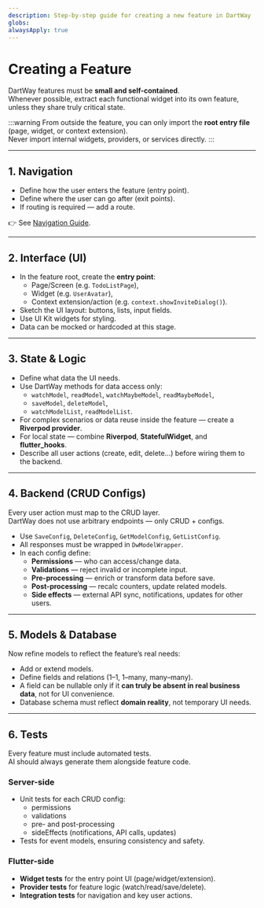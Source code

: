 ```yaml
---
description: Step-by-step guide for creating a new feature in DartWay
globs:
alwaysApply: true
---
```


# Creating a Feature

DartWay features must be **small and self-contained**.  
Whenever possible, extract each functional widget into its own feature, unless they share truly critical state.  

:::warning
From outside the feature, you can only import the **root entry file** (page, widget, or context extension).  
Never import internal widgets, providers, or services directly.
:::

---

## 1. Navigation
- Define how the user enters the feature (entry point).  
- Define where the user can go after (exit points).  
- If routing is required — add a route.  

👉 See [Navigation Guide](../flutter_guide/navigation).  

---

## 2. Interface (UI)
- In the feature root, create the **entry point**:  
  - Page/Screen (e.g. `TodoListPage`),  
  - Widget (e.g. `UserAvatar`),  
  - Context extension/action (e.g. `context.showInviteDialog()`).  
- Sketch the UI layout: buttons, lists, input fields.  
- Use UI Kit widgets for styling.  
- Data can be mocked or hardcoded at this stage.  

---

## 3. State & Logic
- Define what data the UI needs.  
- Use DartWay methods for data access only:  
  - `watchModel`, `readModel`, `watchMaybeModel`, `readMaybeModel`,  
  - `saveModel`, `deleteModel`,  
  - `watchModelList`, `readModelList`.  
- For complex scenarios or data reuse inside the feature — create a **Riverpod provider**.  
- For local state — combine **Riverpod**, **StatefulWidget**, and **flutter_hooks**.  
- Describe all user actions (create, edit, delete…) before wiring them to the backend.  

---

## 4. Backend (CRUD Configs)
Every user action must map to the CRUD layer.  
DartWay does not use arbitrary endpoints — only CRUD + configs.  

- Use `SaveConfig`, `DeleteConfig`, `GetModelConfig`, `GetListConfig`.  
- All responses must be wrapped in `DwModelWrapper`.  
- In each config define:  
  - **Permissions** — who can access/change data.  
  - **Validations** — reject invalid or incomplete input.  
  - **Pre-processing** — enrich or transform data before save.  
  - **Post-processing** — recalc counters, update related models.  
  - **Side effects** — external API sync, notifications, updates for other users.  

---

## 5. Models & Database
Now refine models to reflect the feature’s real needs:  
- Add or extend models.  
- Define fields and relations (1–1, 1–many, many–many).  
- A field can be nullable only if it **can truly be absent in real business data**, not for UI convenience.  
- Database schema must reflect **domain reality**, not temporary UI needs.  

---

## 6. Tests
Every feature must include automated tests.  
AI should always generate them alongside feature code.

### Server-side
- Unit tests for each CRUD config:  
  - permissions  
  - validations  
  - pre- and post-processing  
  - sideEffects (notifications, API calls, updates)  
- Tests for event models, ensuring consistency and safety.  

### Flutter-side
- **Widget tests** for the entry point UI (page/widget/extension).  
- **Provider tests** for feature logic (watch/read/save/delete).  
- **Integration tests** for navigation and key user actions.  
